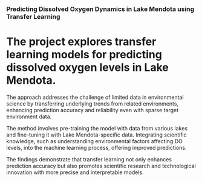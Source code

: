 ### Predicting Dissolved Oxygen Dynamics in Lake Mendota using Transfer Learning
# The project explores transfer learning models for predicting dissolved oxygen levels in Lake Mendota. 

The approach addresses the challenge of limited data in environmental science by transferring underlying trends from related environments, enhancing prediction accuracy and reliability even with sparse target environment data. 

The method involves pre-training the model with data from various lakes and fine-tuning it with Lake Mendota-specific data. Integrating scientific knowledge, such as understanding environmental factors affecting DO levels, into the machine learning process, offering improved predictions. 

The findings demonstrate that transfer learning not only enhances prediction accuracy but also promotes scientific research and technological innovation with more precise and interpretable models.

